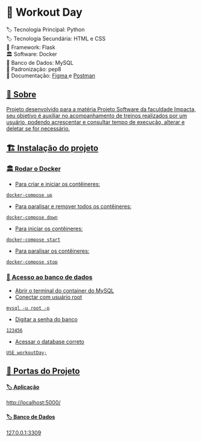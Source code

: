 # :bookmark: Workout Day

:label: Tecnologia Principal: Python
<br> :label: Tecnologia Secundária: HTML e CSS
<br> :bricks: Framework: Flask
<br> :classical_building: Software: Docker
<br> :luggage: Banco de Dados: MySQL
<br> :page_facing_up: Padronização: pep8
<br> :book: Documentação: <a href='https://www.figma.com/file/fyaHkWlhWGfZwVCmKS2jbS/Workout-Day?type=design&node-id=0%3A1&mode=design&t=K9387TwYMjv6e5cH-1'> Figma </a> e <a href='https://api.postman.com/collections/10550152-b5e1a690-b023-49b4-aef0-f847c685f197?access_key=PMAT-01HABB0PBFM6AV4YF6MPWEZCYJ'> Postman

## :dart: Sobre

Projeto desenvolvido para a matéria Projeto Software da faculdade Impacta, seu objetivo é auxiliar no acompanhamento de treinos realizados por um usuário, podendo acrescentar e consultar tempo de execução, alterar e deletar se for necessário.

## :building_construction: Instalação do projeto

### :classical_building: Rodar o Docker

- Para criar e iniciar os contêineres:
```
docker-compose up
```

- Para paralisar e remover todos os contêineres:
```
docker-compose down
```

- Para iniciar os contêineres:
```
docker-compose start
```

- Para paralisar os contêineres:
```
docker-compose stop
```

### :test_tube: Acesso ao banco de dados

- Abrir o terminal do container do MySQL
- Conectar com usuário root
```
mysql -u root -p
```

- Digitar a senha do banco
```
123456
```

- Acessar o database correto
```
USE workoutDay;
```

## :door: Portas do Projeto

#### :label: Aplicação

http://localhost:5000/

#### :label: Banco de Dados

127.0.0.1:3309
